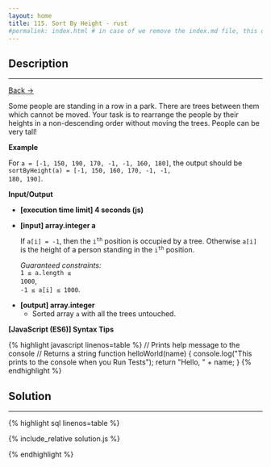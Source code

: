 ```yaml
---
layout: home
title: 115. Sort By Height - rust
#permalink: index.html # in case of we remove the index.md file, this doc will be the index page
---
```


<div class="row">
<div class="columnStmt" markdown="1">

## Description

---

[Back -> ](../README.md)

Some people are standing in a row in a park. There are trees between them which cannot be moved. Your task is to rearrange the people by their heights in a non-descending order without moving the trees. People can be very tall!

**Example**

For <code>a = [-1, 150, 190, 170, -1, -1, 160, 180]</code>, the output should be
<code>sortByHeight(a) = [-1, 150, 160, 170, -1, -1, 180, 190]</code>.

**Input/Output**

- **[execution time limit] 4 seconds (js)**

- **[input] array.integer a**

  If <code>a[i] = -1</code>, then the <code>i<sup>th</sup></code> position is occupied by a tree. Otherwise <code>a[i]</code> is the height of a person standing in the <code>i<sup>th</sup></code> position.

  _Guaranteed constraints:_<br>
  <code>1 ≤ a.length ≤ 1000</code>,<br>
  <code>-1 ≤ a[i] ≤ 1000</code>.

* **[output] array.integer**
  - Sorted array <code>a</code> with all the trees untouched.

**[JavaScript (ES6)] Syntax Tips**

{% highlight javascript linenos=table %}
// Prints help message to the console
// Returns a string
function helloWorld(name) {
console.log("This prints to the console when you Run Tests");
return "Hello, " + name;
}
{% endhighlight %}

</div>
<div class="columnSol" markdown="1">

## Solution

---

{% highlight sql linenos=table %}

{% include_relative solution.js %}

{% endhighlight %}

</div>
</div>
